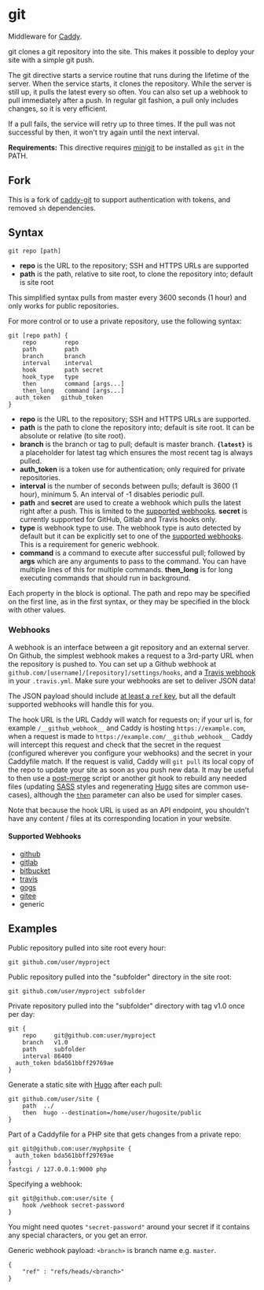 # git

Middleware for [Caddy](https://caddyserver.com).

git clones a git repository into the site. This makes it possible to deploy your site with a simple git push.

The git directive starts a service routine that runs during the lifetime of the server. When the service starts, it clones the repository. While the server is still up, it pulls the latest every so often. You can also set up a webhook to pull immediately after a push. In regular git fashion, a pull only includes changes, so it is very efficient.

If a pull fails, the service will retry up to three times. If the pull was not successful by then, it won't try again until the next interval.

**Requirements:** This directive requires [minigit](https://github.com/akhenakh/minigit) to be installed as `git` in the PATH.

## Fork

This is a fork of [caddy-git](https://github.com/abiosoft/caddy-git) to support authentication with tokens, and removed `sh` dependencies.

## Syntax

```
git repo [path]
```
* **repo** is the URL to the repository; SSH and HTTPS URLs are supported
* **path** is the path, relative to site root, to clone the repository into; default is site root

This simplified syntax pulls from master every 3600 seconds (1 hour) and only works for public repositories.

For more control or to use a private repository, use the following syntax:

```
git [repo path] {
	repo        repo
	path        path
	branch      branch
	interval    interval
	hook        path secret
	hook_type   type
	then        command [args...]
	then_long   command [args...]
  auth_token   github_token
}
```
* **repo** is the URL to the repository; SSH and HTTPS URLs are supported.
* **path** is the path to clone the repository into; default is site root. It can be absolute or relative (to site root).
* **branch** is the branch or tag to pull; default is master branch. **`{latest}`** is a placeholder for latest tag which ensures the most recent tag is always pulled.
* **auth_token** is a token use for authentication; only required for private repositories.
* **interval** is the number of seconds between pulls; default is 3600 (1 hour), minimum 5. An interval of -1 disables periodic pull.
* **path** and **secret** are used to create a webhook which pulls the latest right after a push. This is limited to the [supported webhooks](#supported-webhooks). **secret** is currently supported for GitHub, Gitlab and Travis hooks only.
* **type** is webhook type to use. The webhook type is auto detected by default but it can be explicitly set to one of the [supported webhooks](#supported-webhooks). This is a requirement for generic webhook.
* **command** is a command to execute after successful pull; followed by **args** which are any arguments to pass to the command. You can have multiple lines of this for multiple commands. **then_long** is for long executing commands that should run in background.

Each property in the block is optional. The path and repo may be specified on the first line, as in the first syntax, or they may be specified in the block with other values.

### Webhooks

A webhook is an interface between a git repository and an external server. On Github, the simplest webhook makes a request to a 3rd-party URL when the repository is pushed to. You can set up a Github webhook at `github.com/[username]/[repository]/settings/hooks`, and a [Travis webhook](https://docs.travis-ci.com/user/notifications/#Configuring-webhook-notifications) in your `.travis.yml`. Make sure your webhooks are set to deliver JSON data!

The JSON payload should include [at least a `ref` key](#user-content-generic-format), but all the default supported webhooks will handle this for you.

The hook URL is the URL Caddy will watch for requests on; if your url is, for example `/__github_webhook__` and Caddy is hosting `https://example.com`, when a request is made to `https://example.com/__github_webhook__` Caddy will intercept this request and check that the secret in the request (configured wherever you configure your webhooks) and the secret in your Caddyfile match. If the request is valid, Caddy will `git pull` its local copy of the repo to update your site as soon as you push new data. It may be useful to then use a [post-merge](https://git-scm.com/docs/githooks#_post_merge) script or another git hook to rebuild any needed files (updating [SASS](http://sass-lang.com/) styles and regenerating [Hugo](https://gohugo.io/) sites are common use-cases), although the [`then`](#user-content-then-example) parameter can also be used for simpler cases.

Note that because the hook URL is used as an API endpoint, you shouldn't have any content / files at its corresponding location in your website.

#### Supported Webhooks

* [github](https://github.com)
* [gitlab](https://gitlab.com)
* [bitbucket](https://bitbucket.org)
* [travis](https://travis-ci.org)
* [gogs](https://gogs.io)
* [gitee](https://gitee.com)
* generic

## Examples

Public repository pulled into site root every hour:
```
git github.com/user/myproject
```

Public repository pulled into the "subfolder" directory in the site root:
```
git github.com/user/myproject subfolder
```

Private repository pulled into the "subfolder" directory with tag v1.0 once per day:
```
git {
	repo     git@github.com:user/myproject
	branch   v1.0
	path     subfolder
	interval 86400
  auth_token bda561bbff29769ae
}
```

<a name="then-example"></a>
Generate a static site with [Hugo](http://gohugo.io) after each pull:
```
git github.com/user/site {
	path  ../
	then  hugo --destination=/home/user/hugosite/public
}
```

Part of a Caddyfile for a PHP site that gets changes from a private repo:
```
git git@github.com:user/myphpsite {
  auth_token bda561bbff29769ae
}
fastcgi / 127.0.0.1:9000 php
```

Specifying a webhook:
```
git git@github.com:user/site {
	hook /webhook secret-password
}
```

You might need quotes `"secret-password"` around your secret if it contains any special characters, or you get an error.

<a name="generic_format"></a>
Generic webhook payload: `<branch>` is branch name e.g. `master`.
```
{
	"ref" : "refs/heads/<branch>"
}
```

